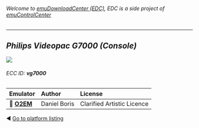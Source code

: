 ###### Welcome to [emuDownloadCenter (EDC)](https://github.com/PhoenixInteractiveNL/emuDownloadCenter/wiki/), EDC is a side project of [emuControlCenter](https://github.com/PhoenixInteractiveNL/emuControlCenter/wiki/)
***
## _Philips Videopac G7000 (Console)_
![](https://raw.githubusercontent.com/wiki/PhoenixInteractiveNL/emuDownloadCenter/images_platform/ecc_vg7000_teaser.png)
###### ECC ID: **vg7000**

| Emulator   | Author      | License     |
|:-----------|:------------|:------------|
| :file_folder: [**O2EM**](https://github.com/PhoenixInteractiveNL/emuDownloadCenter/wiki/Emulator-o2em#menu) | Daniel Boris | Clarified Artistic Licence |

:arrow_backward: [Go to platform listing](https://github.com/PhoenixInteractiveNL/emuDownloadCenter/wiki/EDC-Platform-List)
